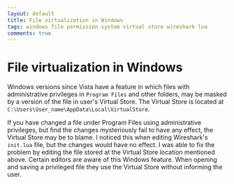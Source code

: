 ```yaml
---
layout: default
title: File virtualization in Windows
tags: windows file permission system virtual store wireshark lua
comments: true
---
```

# File virtualization in Windows

Windows versions since Vista have a feature in which files with administrative privileges in `Program Files` and other folders, may be masked by a version of the file in user's Virtual Store. The Virtual Store is located at `C:\Users\User_name\AppData\Local\VirtualStore`.

If you have changed a file under Program Files using administrative privileges, but find the changes mysteriously fail to have any effect, the Virtual Store may be to blame. I noticed this when editing Wireshark's `init.lua` file, but the changes would have no effect. I was able to fix the problem by editing the file stored at the Virtual Store location mentioned above. Certain editors are aware of this Windows feature. When opening and saving a privileged file they use the Virtual Store without informing the user.
